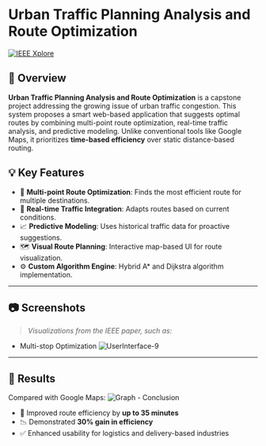 # Urban Traffic Planning Analysis and Route Optimization
[![IEEE Xplore](https://img.shields.io/badge/Published%20in-IEEE%20Xplore-blue)](https://ieeexplore.ieee.org/document/10760953)

## 📌 Overview

**Urban Traffic Planning Analysis and Route Optimization** is a capstone project addressing the growing issue of urban traffic congestion. This system proposes a smart web-based application that suggests optimal routes by combining multi-point route optimization, 
real-time traffic analysis, and predictive modeling. Unlike conventional tools like Google Maps, it prioritizes **time-based efficiency** over static distance-based routing.

## 💡 Key Features

- 🔀 **Multi-point Route Optimization**: Finds the most efficient route for multiple destinations.
- 🚦 **Real-time Traffic Integration**: Adapts routes based on current conditions.
- 📈 **Predictive Modeling**: Uses historical traffic data for proactive suggestions.
- 🗺️ **Visual Route Planning**: Interactive map-based UI for route visualization.
- ⚙️ **Custom Algorithm Engine**: Hybrid A* and Dijkstra algorithm implementation.

---

## 📷 Screenshots
> _Visualizations from the IEEE paper, such as:_
- Multi-stop Optimization
  ![UserInterface-9](https://github.com/user-attachments/assets/3e2f5e45-6a62-43b6-94ce-6e5cb59c8b45)
---

## 🧪 Results
Compared with Google Maps:
![Graph - Conclusion](https://github.com/user-attachments/assets/28714679-70d8-4bc8-a431-99baf12c1106)
- 🚗 Improved route efficiency by **up to 35 minutes**
- 📉 Demonstrated **30% gain in efficiency**
- ✅ Enhanced usability for logistics and delivery-based industries


